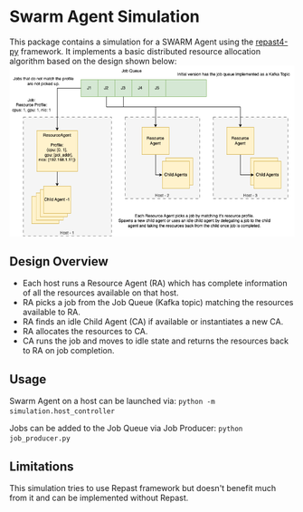 # Swarm Agent Simulation
This package contains a simulation for a SWARM Agent using the [repast4-py](https://repast.github.io/) framework.
It implements a basic distributed resource allocation algorithm based on the design shown below:
![Design Overview](./images/swarm-agent.png)

## Design Overview
- Each host runs a Resource Agent (RA) which has complete information of all the resources available on that host.
- RA picks a job from the Job Queue (Kafka topic) matching the resources available to RA. 
- RA finds an idle Child Agent (CA) if available or instantiates a new CA.
- RA allocates the resources to CA. 
- CA runs the job and moves to idle state and returns the resources back to RA on job completion.

## Usage
Swarm Agent on a host can be launched via:
`python -m simulation.host_controller`

Jobs can be added to the Job Queue via Job Producer:
`python job_producer.py`

## Limitations
This simulation tries to use Repast framework but doesn't benefit much from it and can be implemented without Repast.